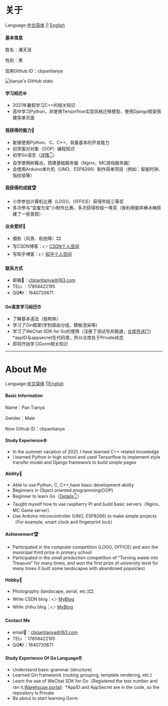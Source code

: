 # 关于

Language:[中文简体](#zh-hans) || [English](#English)

#### <span id="zh-hans">基本信息</span>

姓名：潘天涯

性别：男

现用Github ID：cbpantianya




![tianya's GitHub stats](https://github-readme-stats.vercel.app/api?username=cbpantianya&count_private=true&show_icons=true&theme=radical)





#### 学习经历⚙

- 2021年暑假学习C++的相关知识
- 高中学习Python，并使用Tensorflow实现风格迁移模型、使用Django框架搭建简单页面

#### 我获得的能力💪
- 能够使用Python、C、C++，具备基本的开发能力
- 初学面对对象（OOP）编程知识
- 初学Go语言（[详情👇](#jump)）
- 自学使用树莓派，搭建基础服务器（Nginx、MC游戏服务器）
- 会使用Arduino单片机（UNO、ESP8266）制作简单项目（例如：智能时钟、指纹锁等）

#### 我获得的成就🏆

- 小学参加计算机比赛（LOGO、OFFICE）获得市级三等奖
- 多次参与“变废为宝”小制作比赛，多次获得校级一等奖（我利用废弃棒冰棒搭建了一些景观）

#### 业余爱好🎉
- 摄影（风景、航拍等）🎞
- 写CSDN博客：👉 [CSDN个人空间](https://blog.csdn.net/weixin_44668788)
- 写知乎博客：👉 [知乎个人空间](https://www.zhihu.com/people/pu-tao-yuan-pty)

#### 联系方式

- 邮箱📧：cbpantianya@163.com
- TEL📞 ：17858422195
- QQ📭：1640720671

#### <span id="jump">Go语言学习经历⏰</span>
- 了解基本语法（结构体）
- 学习了Gin框架(学到路由分组、模板渲染等)
- 学习了WeChat SDK for Go的使用（注册了测试号并跑通，[仓库传送门](https://github.com/cbpantianya/wechat_bot_test)）*appID与appsecret在代码里，所以仓库处于Private状态
- 即将开始学习Gorm相关知识

---
# <span id="English">About Me</span>

Language:[中文简体](#zh-hans) ||[English](#English)

#### Basic Information

Name：Pan Tianya 

Gender：Male

Now Github ID：cbpantianya

#### Study Experience⚙

- In the summer vacation of 2021, I have learned C++ related knowledge
- I learned Python in high school and used Tensorflow to implement style transfer model and Django framework to build simple pages

#### Ability💪
- Able to use Python, C, C++,have basic development ability
- Beginners in Object oriented programming(OOP)
- Beginner to learn Go（[Details👇](#jump-en)）
- Taught myself how to use raspberry PI and build basic servers（Nginx、MC Game server）
- Use Arduino microcontroller (UNO, ESP8266) to make simple projects（For example, smart clock and fingerprint lock）

#### Achievement🏆

- Participated in the computer competition (LOGO, OFFICE) and won the municipal third prize in primary school 
- Participated in the small production competition of "Turning waste into Treasure" for many times, and won the first prize of university level for many times (I built some landscapes with abandoned popsicles)

#### Hobby🎉
- Photography (landscape, aerial, etc.)🎞
- Write CSDN blog：👉 [MyBlog](https://blog.csdn.net/weixin_44668788)
- Write zhihu blog：👉 [MyBlog](https://www.zhihu.com/people/pu-tao-yuan-pty)

#### Contact Me

- email📧：cbpantianya@163.com
- TEL📞 ：17858422195
- QQ📭：1640720671

#### <span id="jump-en">Study Experience Of Go Language⏰</span>
- Understand basic grammar (structure)
- Learned Gin framework (routing grouping, template rendering, etc.)
- Learn the use of WeChat SDK for Go（Registered the test number and ran it,[Warehouse portal](https://github.com/cbpantianya/wechat_bot_test)）*AppID and AppSecret are in the code, so the repository is Private
- Be about to start learning Gorm




